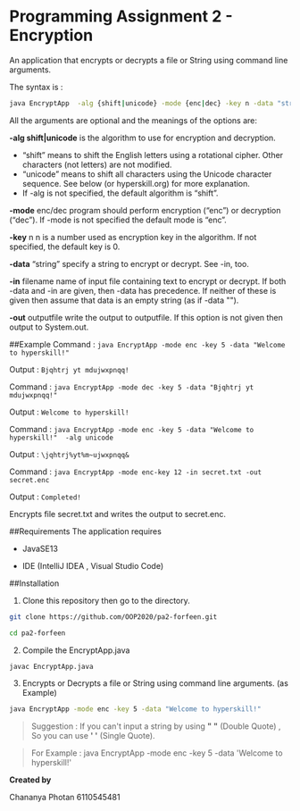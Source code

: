 # Programming Assignment 2 - Encryption
An application that encrypts or decrypts a file or String using command line arguments. 

The syntax is :

```bash
java EncryptApp  -alg {shift|unicode} -mode {enc|dec} -key n -data "string data" -in filename -out outputfile
```

All the arguments are optional and the meanings of the options are:

**-alg shift|unicode** is the algorithm to use for encryption and decryption.

* “shift” means to shift the English letters using a rotational cipher. Other characters (not letters) are not modified.
* “unicode” means to shift all characters using the Unicode character sequence. See below (or hyperskill.org) for more explanation.
* If -alg is not specified, the default algorithm is “shift”.

**-mode** enc/dec program should perform encryption (“enc”) or decryption (“dec”). If -mode is not specified the default mode is “enc”.

**-key** n n is a number used as encryption key in the algorithm. If not specified, the default key is 0.

**-data** “string” specify a string to encrypt or decrypt. See -in, too.

**-in** filename name of input file containing text to encrypt or decrypt. If both -data and -in are given, then -data has precedence. If neither of these is given then assume that data is an empty string (as if -data "").

**-out** outputfile write the output to outputfile. If this option is not given then output to System.out.

##Example
Command :  ```java EncryptApp -mode enc -key 5 -data "Welcome to hyperskill!"```

Output  : ```Bjqhtrj yt mdujwxpnqq!```

Command :  ```java EncryptApp -mode dec -key 5 -data "Bjqhtrj yt mdujwxpnqq!"```

Output  : ```Welcome to hyperskill!```

Command :  ```java EncryptApp -mode enc -key 5 -data "Welcome to hyperskill!"  -alg unicode```

Output  : ```\jqhtrj%yt%m~ujwxpnqq&```

Command :  ```java EncryptApp -mode enc-key 12 -in secret.txt -out secret.enc```

Output : ```Completed!```

Encrypts file secret.txt and writes the output to secret.enc.

##Requirements
The application requires
* JavaSE13

* IDE (IntelliJ IDEA , Visual Studio Code)

##Installation
1. Clone this repository then go to the directory.

```bash 
git clone https://github.com/OOP2020/pa2-forfeen.git
```

```bash 
cd pa2-forfeen
```

2. Compile the EncryptApp.java

```bash
javac EncryptApp.java
```

3. Encrypts or Decrypts a file or String using command line arguments. (as Example)

```bash
java EncryptApp -mode enc -key 5 -data "Welcome to hyperskill!"
```

> Suggestion : If you can't input a string by using **" "** (Double Quote) , So you can use **' '** (Single Quote).

> For Example : java EncryptApp -mode enc -key 5 -data 'Welcome to hyperskill!'


**Created by**

Chananya Photan 6110545481
   





